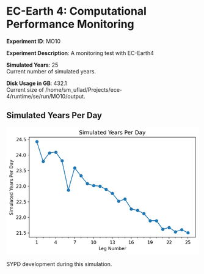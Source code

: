# EC-Earth 4: Computational Performance Monitoring


**Experiment ID**: MO10<br>


**Experiment Description**: A monitoring test with EC-Earth4<br>


**Simulated Years**: 25<br>
Current number of simulated years. 



**Disk Usage in GB**: 432.1<br>
Current size of /home/sm_uflad/Projects/ece-4/runtime/se/run/MO10/output. 




## Simulated Years Per Day

![](./sypd_timeseries.png "Simulated Years per Day")

SYPD development during this simulation.




